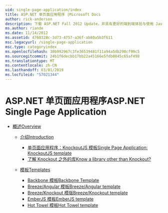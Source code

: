 ```yaml
---
uid: single-page-application/index
title: ASP.NET 单页面应用程序 |Microsoft Docs
author: rick-anderson
description: 下载 ASP.NET Fall 2012 Update，并具有更好的端到端体验与使用 JavaScrip 的重要客户端交互构建应用程序...
ms.author: riande
ms.date: 11/14/2012
ms.assetid: 4760328c-3d73-4757-a36f-ab80a5b3f611
msc.legacyurl: /single-page-application
msc.type: categoryindex
ms.openlocfilehash: 30b992967c3fe36539481f11a94a5db290cf99c5
ms.sourcegitcommit: 24b1f6decbb17bb22a45166e5fdb0845c65af498
ms.translationtype: MT
ms.contentlocale: zh-CN
ms.lasthandoff: 03/01/2019
ms.locfileid: "57021344"
---
```

<a name="aspnet-single-page-application"></a><span data-ttu-id="57a7f-103">ASP.NET 单页面应用程序</span><span class="sxs-lookup"><span data-stu-id="57a7f-103">ASP.NET Single Page Application</span></span>
====================
- [<span data-ttu-id="57a7f-104">概述</span><span class="sxs-lookup"><span data-stu-id="57a7f-104">Overview</span></span>](overview/index.md)

    - [<span data-ttu-id="57a7f-105">介绍</span><span class="sxs-lookup"><span data-stu-id="57a7f-105">Introduction</span></span>](overview/introduction/index.md)

        - [<span data-ttu-id="57a7f-106">单页面应用程序：KnockoutJS 模板</span><span class="sxs-lookup"><span data-stu-id="57a7f-106">Single Page Application: KnockoutJS template</span></span>](overview/introduction/knockoutjs-template.md)
        - [<span data-ttu-id="57a7f-107">了解 Knockout 之外的库</span><span class="sxs-lookup"><span data-stu-id="57a7f-107">Know a library other than Knockout?</span></span>](overview/introduction/other-libraries.md)
    - [<span data-ttu-id="57a7f-108">模板</span><span class="sxs-lookup"><span data-stu-id="57a7f-108">Templates</span></span>](overview/templates/index.md)

        - [<span data-ttu-id="57a7f-109">Backbone 模板</span><span class="sxs-lookup"><span data-stu-id="57a7f-109">Backbone Template</span></span>](overview/templates/backbonejs-template.md)
        - [<span data-ttu-id="57a7f-110">Breeze/Angular 模板</span><span class="sxs-lookup"><span data-stu-id="57a7f-110">Breeze/Angular template</span></span>](overview/templates/breezeangular-template.md)
        - [<span data-ttu-id="57a7f-111">Breeze/Knockout 模版</span><span class="sxs-lookup"><span data-stu-id="57a7f-111">Breeze/Knockout template</span></span>](overview/templates/breezeknockout-template.md)
        - [<span data-ttu-id="57a7f-112">EmberJS 模板</span><span class="sxs-lookup"><span data-stu-id="57a7f-112">EmberJS template</span></span>](overview/templates/emberjs-template.md)
        - [<span data-ttu-id="57a7f-113">Hot Towel 模板</span><span class="sxs-lookup"><span data-stu-id="57a7f-113">Hot Towel template</span></span>](overview/templates/hottowel-template.md)
